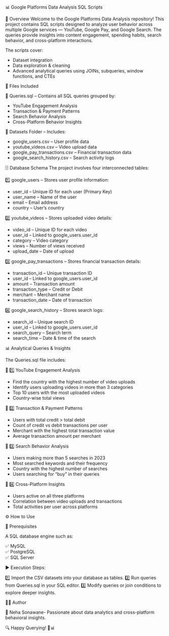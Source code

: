 📊 Google Platforms Data Analysis SQL Scripts

🚀 Overview
Welcome to the Google Platforms Data Analysis repository!
This project contains SQL scripts designed to analyze user behavior across multiple Google services — YouTube, Google Pay, and Google Search.
The queries provide insights into content engagement, spending habits, search behavior, and cross-platform interactions.

The scripts cover:
- Dataset integration
- Data exploration & cleaning
- Advanced analytical queries using JOINs, subqueries, window functions, and CTEs

📂 Files Included

📌 Queries.sql – Contains all SQL queries grouped by:

- YouTube Engagement Analysis
- Transaction & Payment Patterns
- Search Behavior Analysis
- Cross-Platform Behavior Insights

📌 Datasets Folder – Includes:

- google_users.csv – User profile data
- youtube_videos.csv – Video upload data
- google_pay_transactions.csv – Financial transaction data
- google_search_history.csv – Search activity logs

🗄 Database Schema
The project involves four interconnected tables:

1️⃣ google_users – Stores user profile information:
* user_id – Unique ID for each user (Primary Key)
* user_name – Name of the user
* email – Email address
* country – User’s country

2️⃣ youtube_videos – Stores uploaded video details:

* video_id – Unique ID for each video
* user_id – Linked to google_users.user_id
* category – Video category
* views – Number of views received
* upload_date – Date of upload

3️⃣ google_pay_transactions – Stores financial transaction details:

* transaction_id – Unique transaction ID
* user_id – Linked to google_users.user_id
* amount – Transaction amount
* transaction_type – Credit or Debit
* merchant – Merchant name
* transaction_date – Date of transaction

4️⃣ google_search_history – Stores search logs:

* search_id – Unique search ID
* user_id – Linked to google_users.user_id
* search_query – Search term
* search_time – Date & time of the search

📊 Analytical Queries & Insights

The Queries.sql file includes:

🔹 1️⃣ YouTube Engagement Analysis
- Find the country with the highest number of video uploads
- Identify users uploading videos in more than 3 categories
- Top 10 users with the most uploaded videos
- Country-wise total views

🔹 2️⃣ Transaction & Payment Patterns
- Users with total credit > total debit
- Count of credit vs debit transactions per user
- Merchant with the highest total transaction value
- Average transaction amount per merchant

🔹 3️⃣ Search Behavior Analysis
- Users making more than 5 searches in 2023
- Most searched keywords and their frequency
- Country with the highest number of searches
- Users searching for “buy” in their queries

🔹 4️⃣ Cross-Platform Insights
- Users active on all three platforms
- Correlation between video uploads and transactions
- Total activities per user across platforms

⚙️ How to Use

💾 Prerequisites

A SQL database engine such as:

✅ MySQL  
✅ PostgreSQL  
✅ SQL Server

▶️ Execution Steps:

1️⃣ Import the CSV datasets into your database as tables.
2️⃣ Run queries from Queries.sql in your SQL editor.
3️⃣ Modify queries or join conditions to explore deeper insights.

👨‍💻 Author

📌 Neha Sonawane- Passionate about data analytics and cross-platform behavioral insights.

🔍 Happy Querying! 🚀📊
